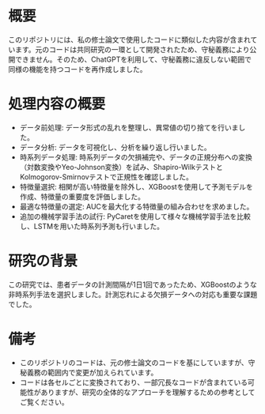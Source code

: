 # 概要
このリポジトリには、私の修士論文で使用したコードに類似した内容が含まれています。元のコードは共同研究の一環として開発されたため、守秘義務により公開できません。そのため、ChatGPTを利用して、守秘義務に違反しない範囲で同様の機能を持つコードを再作成しました。

# 処理内容の概要
* データ前処理: データ形式の乱れを整理し、異常値の切り捨てを行いました。
* データ分析: データを可視化し、分析を繰り返し行いました。
* 時系列データ処理: 時系列データの欠損補完や、データの正規分布への変換（対数変換やYeo-Johnson変換）を試み、Shapiro-WilkテストとKolmogorov-Smirnovテストで正規性を確認しました。
* 特徴量選択: 相関が高い特徴量を除外し、XGBoostを使用して予測モデルを作成、特徴量の重要度を評価しました。
* 最適な特徴量の選定: AUCを最大化する特徴量の組み合わせを求めました。
* 追加の機械学習手法の試行: PyCaretを使用して様々な機械学習手法を比較し、LSTMを用いた時系列予測も行いました。

# 研究の背景
この研究では、患者データの計測間隔が1日1回であったため、XGBoostのような非時系列手法を選択しました。計測忘れによる欠損データへの対応も重要な課題でした。

# 備考
* このリポジトリのコードは、元の修士論文のコードを基にしていますが、守秘義務の範囲内で変更が加えられています。
* コードは各セルごとに変換されており、一部冗長なコードが含まれている可能性がありますが、研究の全体的なアプローチを理解するための参考としてご覧ください。
